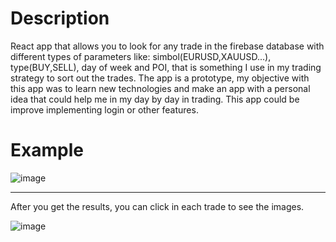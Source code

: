 # Description
React app that allows you to look for any trade in the firebase database with different types of parameters like: simbol(EURUSD,XAUUSD...), type(BUY,SELL), day of week and POI, that is something I use in my trading strategy to sort out the trades.
The app is a prototype, my objective with this app was to learn new technologies and make an app with a personal idea that could help me in my day by day in trading.
This app could be improve implementing login or other features.
# Example
![image](https://user-images.githubusercontent.com/59847094/186909043-babdc03e-1ed0-4e4c-8371-4361c9c9719c.png)

--------------------------------------------------------------------------------------------------------------
After you get the results, you can click in each trade to see the images.

![image](https://user-images.githubusercontent.com/59847094/186907942-0cd31247-8326-4fec-93eb-d4fceee4fb2d.png)

